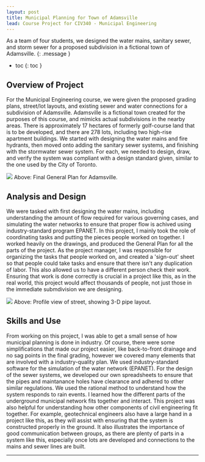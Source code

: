 ```yaml
---
layout: post
title: Municipal Planning for Town of Adamsville
lead: Course Project for CIV340 - Municipal Engineering
---
```


As a team of four students, we designed the water mains, sanitary sewer, and storm sewer for a proposed subdivision in a fictional town of Adamsville. 
{: .message }

- toc
{: toc }


## Overview of Project
For the Municipal Engineering course, we were given the proposed grading plans, street/lot layouts, and existing sewer and water connections for a subdivision of Adamsville. Adamsville is a fictional town 
created for the purposes of this course, and mimicks actual subdivisions in the nearby areas. There is approximately 17 hectares of formerly golf-course land that is to be developed, and there are 278 lots,
including two high-rise apartment buildings. We started with designing the water mains and fire hydrants, then moved onto adding the sanitary sewer systems, and finishing with the stormwater sewer system. 
For each, we needed to design, draw, and verify the system was compliant with a design standard given, similar to the one used by the City of Toronto.

<img src="/assets/posts/municipal_layout.png" />
Above: Final General Plan for Adamsville.

## Analysis and Design
We were tasked with first designing the water mains, including understanding the amount of flow required for various governing cases, and simulating the water
networks to ensure that proper flow is achived using industry-standard program EPANET. In this project, I mainly took the role of coordinating tasks and
putting the pieces people worked on together. I worked heavily on the drawings, and produced the General Plan for all the parts of the project. 
As the project manager, I was responsible for organizing the tasks that people worked on, and created a 'sign-out' sheet so that people could take tasks and
ensure that there isn't any duplication of labor. This also allowed us to have a different person check their work. Ensuring that work is done correctly is
crucial in a project like this, as in the real world, this project would affect thousands of people, not just those in the immediate submdivision we are designing.

<img src="/assets/posts/municipal_profile.png" />
Above: Profile view of street, showing 3-D pipe layout.

## Skills and Use
From working on this project, I was able to get a small sense of how municipal planning is done in industry. Of course, there were some simplifications that made our project easier,
like back-to-front drainage and no sag points in the final grading, however we covered many elements that are involved with a industry-quality plan. We used industry-standard software
for the simulation of the water network (EPANET). For the design of the sewer systems, we developed our own spreadsheets to ensure that the pipes and maintanance holes have clearance
and adhered to other similar regulations. We used the rational method to understand how the system responds to rain events. I learned how the different parts of the underground municipal
network fits together and interact. This project was also helpful for understanding how other components of civil engineering fit together. For example, geotechnical engineers also have a
large hand in a project like this, as they will assist with ensuring that the system is constructed properly in the ground. It also illustrates the importance of good communication between 
groups, as there are plenty of parts in a system like this, especially once lots are developed and connections to the mains and sewer lines are built. 

* * *
